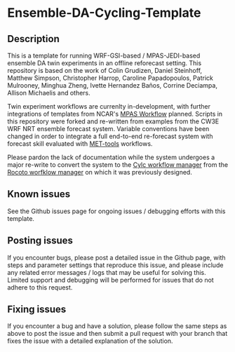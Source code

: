 # Ensemble-DA-Cycling-Template

## Description
This is a template for running WRF-GSI-based / MPAS-JEDI-based ensemble DA twin experiments
in an offline reforecast setting. This repository is based on the work of Colin Grudizen,
Daniel Steinhoff, Matthew Simpson, Christopher Harrop, Caroline Papadopoulos,
Patrick Mulrooney, Minghua Zheng, Ivette Hernandez Ba&ntilde;os,
Corrine Deciampa, Allison Michaelis and others.

Twin experiment workflows are currenlty in-development, with further integrations of
templates from NCAR's [MPAS Workflow](https://github.com/NCAR/MPAS-Workflow) planned.
Scripts in this repository were forked and re-written from examples from the CW3E
WRF NRT ensemble forecast system. Variable conventions have been changed in order to
integrate a full end-to-end re-forecast system with forecast skill evaluated with
[MET-tools](https://github.com/CW3E/MET-tools) workflows.

Please pardon the lack of documentation while the system undergoes a major re-write
to convert the system to the [Cylc workflow manager](https://cylc.github.io/) from the
[Rocoto worfklow manager](http://christopherwharrop.github.io/rocoto/) on which it was
previously designed.

## Known issues
See the Github issues page for ongoing issues / debugging efforts with this template.

## Posting issues
If you encounter bugs, please post a detailed issue in the Github page, with steps and parameter
settings that reproduce this issue, and please include any related error messages / logs that
may be useful for solving this.  Limited support and debugging will be performed for issues that do
not adhere to this request.

## Fixing issues
If you encounter a bug and have a solution, please follow the same steps as above to post the issue
and then submit a pull request with your branch that fixes the issue with a detailed explanation of
the solution.
